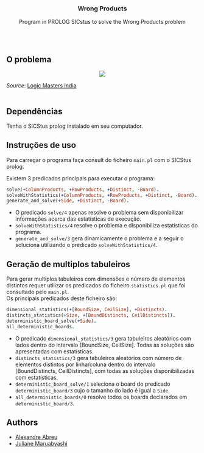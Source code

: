 <h3 align="center"> 
  Wrong Products
</h3> 
<p align="center">Program in PROLOG SICstus to solve the Wrong Products problem </p>

<br>

<br> 

## O problema
<div align="center">
<img src="https://i.imgur.com/hOCMtvV.png" > 
</div>
 
_Source_: [Logic Masters India](https://logicmastersindia.com/lmitests/dl.asp?attachmentid=790&view=1)  
<br> 

## Dependências 
Tenha o SICStus prolog instalado em seu computador.  
## Instruções de uso 

Para carregar o programa faça consult do ficheiro `main.pl` com o SICStus prolog.  

Existem 3 predicados principais para executar o programa: 

```prolog 
solve(+ColumnProducts, +RowProducts, +Distinct, -Board).  
solveWithStatistics(+ColumnProducts, +RowProducts, +Distinct, -Board). 
generate_and_solve(+Side, +Distinct, -Board).  
```

- O predicado `solve/4` apenas resolve o problema sem disponibilizar informações acerca das estatísticas de execução.    
- `solveWithStatistics/4` resolve o problema e disponibiliza estatísticas do programa.  
- `generate_and_solve/3` gera dinamicamente o problema e a seguir o soluciona utilizando o predicado `solveWithStatistics/4`. 

## Geração de multiplos tabuleiros

Para gerar multiplos tabuleiros com dimensões e número de elementos distintos requer utilizar os predicados do ficheiro `statistics.pl` que foi consultado pelo `main.pl`.  
Os principais predicados deste ficheiro são: 

```prolog 
dimensional_statistics(+[BoundSize, CeilSize], +Distincts).
distincts_statistics(+Size, +[BoundDistincts, CeilDistincts]). 
deterministic_board_solve(+Side). 
all_deterministic_boards. 
```


- O predicado `dimensional_statistics/3` gera tabuleiros aleatórios com lados dentro do intervalo [BoundSize, CeilSize]. Todas as soluções são apresentadas com estatísticas. 
- `distincts_statistics/3` gera tabuleiros aleatórios com número de elementos distintos por linha/coluna dentro do intervalo [BoundDistincts, CeilDistincts], com todas as soluções disponibilizadas com estatísticas.  
- `deterministic_board_solve/1` seleciona o board do predicado `deterministic_board/3` cujo o tamanho do lado é igual a `Side`. 
- `all_deterministic_boards/0` resolve todos os boards declarados em `deterministic_board/3`.  

## Authors 
- [Alexandre Abreu](https://github.com/a3brx)
- [Juliane Maruabyashi](https://github.com/jumaruba)
